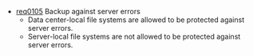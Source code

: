 * [req0105](https://github.com/DomainDrivenArchitecture/ddaRequery/blob/ali/en/requirements/req0105.md) Backup against server errors
	* Data center-local file systems are allowed to be protected against server errors.
	* Server-local file systems are not allowed to be protected against server errors.